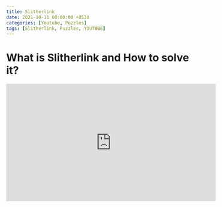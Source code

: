 ```yaml
---
title: Slitherlink
date: 2021-10-11 00:00:00 +0530
categories: [Youtube, Puzzles]
tags: [Slitherlink, Puzzles, YOUTUBE]
---
```


# What is Slitherlink and How to solve it?

<iframe width="560" height="315" src="https://www.youtube.com/embed/EMuvNXjdWEE" title="YouTube video player" frameborder="0" allow="accelerometer; autoplay; clipboard-write; encrypted-media; gyroscope; picture-in-picture" allowfullscreen></iframe>

